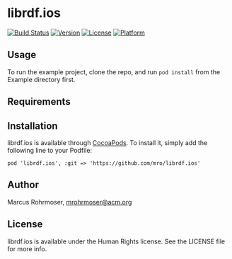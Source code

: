 # librdf.ios

[![Build Status](https://travis-ci.org/mro/librdf.ios.svg)](https://travis-ci.org/mro/librdf.ios)
[![Version](https://img.shields.io/cocoapods/v/librdf.ios.svg)](http://cocoadocs.org/docsets/librdf.ios)
[![License](https://img.shields.io/cocoapods/l/librdf.ios.svg)](http://cocoadocs.org/docsets/librdf.ios)
[![Platform](https://img.shields.io/cocoapods/p/librdf.ios.svg)](http://cocoadocs.org/docsets/librdf.ios)

## Usage

To run the example project, clone the repo, and run `pod install` from the Example directory first.

## Requirements

## Installation

librdf.ios is available through [CocoaPods](http://cocoapods.org). To install
it, simply add the following line to your Podfile:

    pod 'librdf.ios', :git => 'https://github.com/mro/librdf.ios'

## Author

Marcus Rohrmoser, mrohrmoser@acm.org

## License

librdf.ios is available under the Human Rights license. See the LICENSE file for more info.

